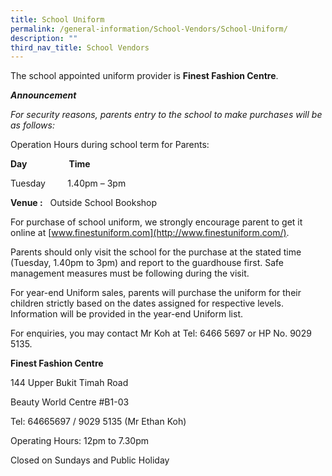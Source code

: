 ```yaml
---
title: School Uniform
permalink: /general-information/School-Vendors/School-Uniform/
description: ""
third_nav_title: School Vendors
---
```

The school appointed uniform provider is **Finest Fashion Centre**.

**_Announcement_**

_For security reasons, parents entry to the school to make purchases will be as follows:_

Operation Hours during school term for Parents:    
  
**Day**                 **Time**

Tuesday         1.40pm – 3pm 


**Venue :**   Outside School Bookshop

For purchase of school uniform, we strongly encourage parent to get it online at [www.finestuniform.com](http://www.finestuniform.com/). 

 Parents should only visit the school for the purchase at the stated time (Tuesday, 1.40pm to 3pm) and report to the guardhouse first. Safe management measures must be following during the visit.   

For year-end Uniform sales, parents will purchase the uniform for their children strictly based on the dates assigned for respective levels. Information will be provided in the year-end Uniform list. 

For enquiries, you may contact Mr Koh at Tel: 6466 5697 or HP No. 9029 5135.
  

**Finest Fashion Centre**  

144 Upper Bukit Timah Road

Beauty World Centre #B1-03

Tel: 64665697 / 9029 5135 (Mr Ethan Koh)

Operating Hours: 12pm to 7.30pm

Closed on Sundays and Public Holiday
